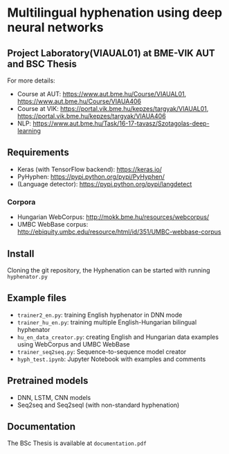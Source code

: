 # Multilingual hyphenation using deep neural networks
## Project Laboratory(VIAUAL01) at BME-VIK AUT and BSC Thesis
For more details: 
* Course at AUT: https://www.aut.bme.hu/Course/VIAUAL01, https://www.aut.bme.hu/Course/VIAUA406
* Course at VIK: https://portal.vik.bme.hu/kepzes/targyak/VIAUAL01, https://portal.vik.bme.hu/kepzes/targyak/VIAUA406
* NLP: https://www.aut.bme.hu/Task/16-17-tavasz/Szotagolas-deep-learning

## Requirements
* Keras (with TensorFlow backend): https://keras.io/
* PyHyphen: https://pypi.python.org/pypi/PyHyphen/ 
* (Language detector): https://pypi.python.org/pypi/langdetect

### Corpora
* Hungarian WebCorpus: http://mokk.bme.hu/resources/webcorpus/
* UMBC WebBase corpus: http://ebiquity.umbc.edu/resource/html/id/351/UMBC-webbase-corpus

## Install
Cloning the git repository, the Hyphenation can be started with running `hyphenator.py`

## Example files
* `trainer2_en.py`: training English hyphenator in DNN mode
* `trainer_hu_en.py`: training multiple English-Hungarian bilingual hyphenator
* `hu_en_data_creator.py`: creating English and Hungarian data examples using WebCorpus and UMBC WebBase
* `trainer_seq2seq.py`: Sequence-to-sequence model creator
* `hyph_test.ipynb`: Jupyter Notebook with examples and comments

## Pretrained models
* DNN, LSTM, CNN models
* Seq2seq and Seq2seqI (with non-standard hyphenation)

## Documentation
The BSc Thesis is available at `documentation.pdf`
